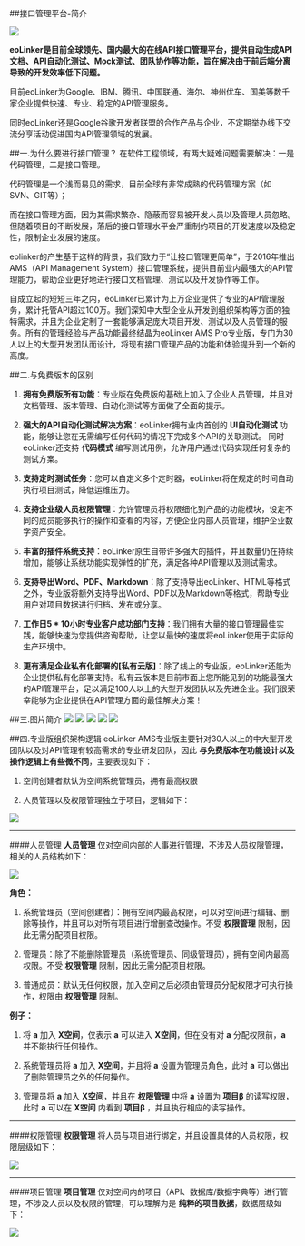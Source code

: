 ##接口管理平台-简介

![](http://data.eolinker.com/course/1pbbjgYa4d1c9484e88dbcc5acc3b32b6b823194db8e6ff)

**eoLinker是目前全球领先、国内最大的在线API接口管理平台，提供自动生成API文档、API自动化测试、Mock测试、团队协作等功能，旨在解决由于前后端分离导致的开发效率低下问题。**

目前eoLinker为Google、IBM、腾讯、中国联通、海尔、神州优车、国美等数千家企业提供快速、专业、稳定的API管理服务。

同时eoLinker还是Google谷歌开发者联盟的合作产品与企业，不定期举办线下交流分享活动促进国内API管理领域的发展。


##一.为什么要进行接口管理？
在软件工程领域，有两大疑难问题需要解决：一是代码管理，二是接口管理。

代码管理是一个浅而易见的需求，目前全球有非常成熟的代码管理方案（如SVN、GIT等）；

而在接口管理方面，因为其需求繁杂、隐蔽而容易被开发人员以及管理人员忽略。但随着项目的不断发展，落后的接口管理水平会严重制约项目的开发速度以及稳定性，限制企业发展的速度。

eolinker的产生基于这样的背景，我们致力于“让接口管理更简单”，于2016年推出AMS（API Management System）接口管理系统，提供目前业内最强大的API管理能力，帮助企业更好地进行接口文档管理、测试以及开发协作等工作。

自成立起的短短三年之内，eoLinker已累计为上万企业提供了专业的API管理服务，累计托管API超过100万。我们深知中大型企业从开发到组织架构等方面的独特需求，并且为企业定制了一套能够满足庞大项目开发、测试以及人员管理的服务。所有的管理经验与产品功能最终结晶为eoLinker AMS Pro专业版，专门为30人以上的大型开发团队而设计，将现有接口管理产品的功能和体验提升到一个新的高度。

##二.与免费版本的区别
1. **拥有免费版所有功能**：专业版在免费版的基础上加入了企业人员管理，并且对文档管理、版本管理、自动化测试等方面做了全面的提示。

2. **强大的API自动化测试解决方案**：eoLinker拥有业内首创的 **UI自动化测试** 功能，能够让您在无需编写任何代码的情况下完成多个API的关联测试。 同时eoLinker还支持 **代码模式** 编写测试用例，允许用户通过代码实现任何复杂的测试方案。

3. **支持定时测试任务**：您可以自定义多个定时器，eoLinker将在规定的时间自动执行项目测试，降低运维压力。

4. **支持企业级人员权限管理**：允许管理员将权限细化到产品的功能模块，设定不同的成员能够执行的操作和查看的内容，方便企业内部人员管理，维护企业数字资产安全。

5. **丰富的插件系统支持**：eoLinker原生自带许多强大的插件，并且数量仍在持续增加，能够让系统功能实现弹性的扩充，满足各种API管理以及测试需求。

6. **支持导出Word、PDF、Markdown**：除了支持导出eoLinker、HTML等格式之外，专业版将额外支持导出Word、PDF以及Markdown等格式，帮助专业用户对项目数据进行归档、发布或分享。

7. **工作日5 * 10小时专业客户成功部门支持**：我们拥有大量的接口管理最佳实践，能够快速为您提供咨询帮助，让您以最快的速度将eoLinker使用于实际的生产环境中。

8. **更有满足企业私有化部署的[私有云版]**：除了线上的专业版，eoLinker还能为企业提供私有化部署支持。私有云版本是目前市面上您所能见到的功能最强大的API管理平台，足以满足100人以上的大型开发团队以及先进企业。我们很荣幸能够为企业提供在API管理方面的最佳解决方案！

##三.图片简介
![](http://data.eolinker.com/course/zMD5xEj7842ae8f48a8ead10502fb4dae39171821c16c9c)
![](http://data.eolinker.com/course/DXq3KuVd09de93a248fab9a7215370ffeee0cdaab2a4972)
![](http://data.eolinker.com/course/BHzrIwx4c327c99885b1169867438b7b524140d4a62f19a)
![](http://data.eolinker.com/course/39pepM678195f84055237f3a37864711b41cdb6443f467a)
[![](http://data.eolinker.com/course/9bd1w7t08d0c649651ca64a93060f16d8cec838114eb877)](https://www.eolinker.com/#/product/pro)

##四.专业版组织架构逻辑
eoLinker AMS专业版主要针对30人以上的中大型开发团队以及对API管理有较高需求的专业研发团队，因此 **与免费版本在功能设计以及操作逻辑上有些微不同**，主要表现如下：

1. 空间创建者默认为空间系统管理员，拥有最高权限

2. 人员管理以及权限管理独立于项目，逻辑如下：

![](http://data.eolinker.com/course/XVrg4ZW49aa4f3ecfed4d4ce5e91ac27ef368691e62ce6b)

---

####人员管理
**人员管理** 仅对空间内部的人事进行管理，不涉及人员权限管理，相关的人员结构如下：

![](http://data.eolinker.com/course/6uGvtub9ff7617397b296ab443fd037f1d075ac1ebe7954)

**角色：**

1. 系统管理员（空间创建者）：拥有空间内最高权限，可以对空间进行编辑、删除等操作，并且可以对所有项目进行增删查改操作。不受 **权限管理** 限制，因此无需分配项目权限。

2. 管理员：除了不能删除管理员（系统管理员、同级管理员），拥有空间内最高权限。不受 **权限管理** 限制，因此无需分配项目权限。

3. 普通成员：默认无任何权限，加入空间之后必须由管理员分配权限才可执行操作，权限由 **权限管理** 限制。

**例子：**

1. 将 **a** 加入 **X空间**，仅表示 **a** 可以进入 **X空间**，但在没有对 **a** 分配权限前，**a** 并不能执行任何操作。

2. 系统管理员将 **a** 加入 **X空间**，并且将 **a** 设置为管理员角色，此时 **a** 可以做出了删除管理员之外的任何操作。

3. 管理员将 **a** 加入 **X空间**，并且在 **权限管理** 中将 **a** 设置为 **项目β** 的读写权限，此时 **a** 可以在 **X空间** 内看到 **项目β** ，并且执行相应的读写操作。

---

####权限管理
**权限管理** 将人员与项目进行绑定，并且设置具体的人员权限，权限层级如下：

![](http://data.eolinker.com/course/ExDejMS3d13f74608085dc2c43a3ce34cd49dd870fc2e6b)

---

####项目管理
**项目管理** 仅对空间内的项目（API、数据库/数据字典等）进行管理，不涉及人员以及权限的管理，可以理解为是 **纯粹的项目数据**，数据层级如下：

![](http://data.eolinker.com/course/gwl91UF2cd9c5d1493b628c676b45a87e043d9408f04048)
